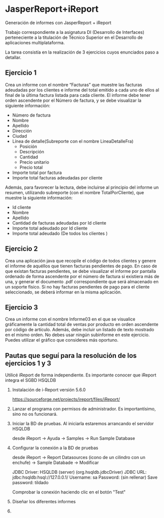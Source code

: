 # JasperReport+iReport

Generación de informes con JasperReport + iReport

Trabajo correspondiente a la asignatura DI (Desarrollo de Interfaces) perteneciente a la titulación de Técnico Superior en el Desarrollo de aplicaciones multiplataforma.

La tarea consistía en la realización de 3 ejercicios cuyos enunciados paso a detallar.

## Ejercicio 1 
Crea un informe con el nombre “Facturas” que muestre las facturas adeudadas por los clientes e informe del total emitido a cada uno de ellos al final de la última factura listada para cada cliente. El informe debe tener orden ascendente por el Número de factura, y se debe visualizar la siguiente información:
- Número de factura
- Nombre
- Apellido
- Dirección
- Ciudad
- Línea de detalle(Subreporte con el nombre LineaDetalleFra)
  - Posición
  - Descripción
  - Cantidad
  - Precio unitario
  - Precio total
- Importe total por factura
- Importe total facturas adeudadas por cliente
  
Además, para favorecer la lectura, debe incluirse al principio del informe un resumen, utilizando subreporte (con el nombre TotalPorCliente), que muestre la siguiente información:
- Id cliente
- Nombre
- Apellido
- Cantidad de facturas adeudadas por Id cliente
- Importe total adeudado por Id cliente
- Importe total adeudado (De todos los clientes )

## Ejercicio 2
Crea una aplicación java que recopile el código de todos clientes y genere el informe de aquéllos que tienen facturas pendientes de pago.
En caso de que existan facturas pendientes, se debe visualizar el informe por pantalla ordenado de forma ascendente por el número de factura si existiera más de una, y generar el documento .pdf correspondiente que será almacenado en un soporte físico.
Si no hay facturas pendientes de pago para el cliente seleccionado, se deberá informar en la misma aplicación.

## Ejercicio 3
Crea un informe con el nombre Informe03 en el que se visualice gráficamente la cantidad total de ventas por producto en orden ascendente por código de artículo. Además, debe incluir un listado de texto mostrado en el mismo orden.
No debes usar ningún subinforme en este ejercicio.
Puedes utilizar el gráfico que consideres más oportuno.

## Pautas que seguí para la resolución de los ejercicios 1 y 3
Utilicé iReport de forma independiente. Es importante conocer que iReport integra el SGBD HSQLDB

1) Instalación de i-Report versión 5.6.0
    
    https://sourceforge.net/projects/ireport/files/iReport/
    
2) Lanzar el programa con permisos de administrador. Es importantísimo, sino no os funcionará.

3) Iniciar la BD de pruebas. Al iniciarla estaremos arrancando el servidor HSQLDB

   desde iReport -> Ayuda -> Samples -> Run Sample Database
   
4) Configurar la conexión a la BD de pruebas

   desde iReport -> Report Datasources (icono de un cilindro con un enchufe) -> Sample Databade -> Modificar
   
   JDBC Driver: HSQLDB (server) (org.hsqldb.jdbcDriver)
   JDBC URL: jdbc:hsqldb:hsql://127.0.0.1/
   Username: sa
   Password: (sin rellenar)
   Save password: tildado
   
   Comprobar la conexión haciendo clic en el botón "Test"
   
5) Diseñar los diferentes informes
   
   


3) 



